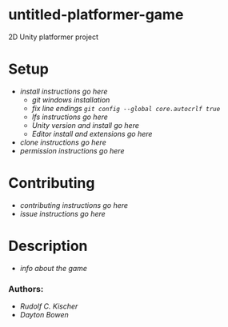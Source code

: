# untitled-platformer-game
2D Unity platformer project


# Setup
 * *install instructions go here*
   * *git windows installation*
   * *fix line endings ```git config --global core.autocrlf true```*
   * *lfs instructions go here*
   * *Unity version and install go here*
   * *Editor install and extensions go here*
 * *clone instructions go here*
 * *permission instructions go here*
 
# Contributing
 * *contributing instructions go here*
 * *issue instructions go here*
# Description
 * *info about the game*
### Authors:
 * *Rudolf C. Kischer*
 * *Dayton Bowen*
